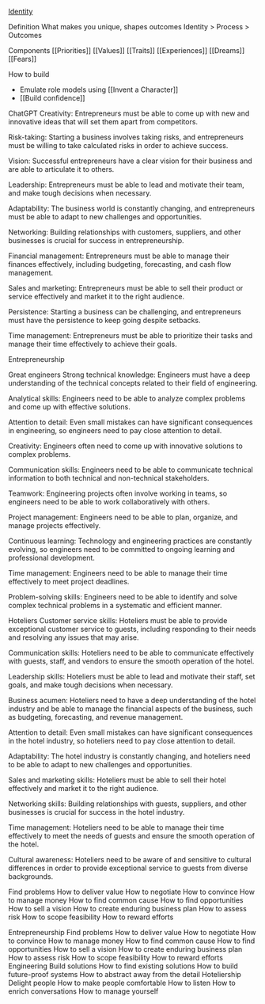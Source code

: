 [Identity](https://docs.google.com/document/d/1BQ7Iy6VZucspCwe_AXidL1SyY_d7zp2kj6-prZBfj18/edit#heading=h.5tv9ytkhns1z)

Definition
What makes you unique, shapes outcomes
Identity > Process > Outcomes

Components
[[Priorities]]
[[Values]]
[[Traits]]
[[Experiences]]
[[Dreams]]
[[Fears]]

How to build
* Emulate role models using [[Invent a Character]]
* [[Build confidence]]

ChatGPT
Creativity: Entrepreneurs must be able to come up with new and innovative ideas that will set them apart from competitors.

Risk-taking: Starting a business involves taking risks, and entrepreneurs must be willing to take calculated risks in order to achieve success.

Vision: Successful entrepreneurs have a clear vision for their business and are able to articulate it to others.

Leadership: Entrepreneurs must be able to lead and motivate their team, and make tough decisions when necessary.

Adaptability: The business world is constantly changing, and entrepreneurs must be able to adapt to new challenges and opportunities.

Networking: Building relationships with customers, suppliers, and other businesses is crucial for success in entrepreneurship.

Financial management: Entrepreneurs must be able to manage their finances effectively, including budgeting, forecasting, and cash flow management.

Sales and marketing: Entrepreneurs must be able to sell their product or service effectively and market it to the right audience.

Persistence: Starting a business can be challenging, and entrepreneurs must have the persistence to keep going despite setbacks.

Time management: Entrepreneurs must be able to prioritize their tasks and manage their time effectively to achieve their goals.

Entrepreneurship


Great engineers
Strong technical knowledge: Engineers must have a deep understanding of the technical concepts related to their field of engineering.

Analytical skills: Engineers need to be able to analyze complex problems and come up with effective solutions.

Attention to detail: Even small mistakes can have significant consequences in engineering, so engineers need to pay close attention to detail.

Creativity: Engineers often need to come up with innovative solutions to complex problems.

Communication skills: Engineers need to be able to communicate technical information to both technical and non-technical stakeholders.

Teamwork: Engineering projects often involve working in teams, so engineers need to be able to work collaboratively with others.

Project management: Engineers need to be able to plan, organize, and manage projects effectively.

Continuous learning: Technology and engineering practices are constantly evolving, so engineers need to be committed to ongoing learning and professional development.

Time management: Engineers need to be able to manage their time effectively to meet project deadlines.

Problem-solving skills: Engineers need to be able to identify and solve complex technical problems in a systematic and efficient manner.

Hoteliers
Customer service skills: Hoteliers must be able to provide exceptional customer service to guests, including responding to their needs and resolving any issues that may arise.

Communication skills: Hoteliers need to be able to communicate effectively with guests, staff, and vendors to ensure the smooth operation of the hotel.

Leadership skills: Hoteliers must be able to lead and motivate their staff, set goals, and make tough decisions when necessary.

Business acumen: Hoteliers need to have a deep understanding of the hotel industry and be able to manage the financial aspects of the business, such as budgeting, forecasting, and revenue management.

Attention to detail: Even small mistakes can have significant consequences in the hotel industry, so hoteliers need to pay close attention to detail.

Adaptability: The hotel industry is constantly changing, and hoteliers need to be able to adapt to new challenges and opportunities.

Sales and marketing skills: Hoteliers must be able to sell their hotel effectively and market it to the right audience.

Networking skills: Building relationships with guests, suppliers, and other businesses is crucial for success in the hotel industry.

Time management: Hoteliers need to be able to manage their time effectively to meet the needs of guests and ensure the smooth operation of the hotel.

Cultural awareness: Hoteliers need to be aware of and sensitive to cultural differences in order to provide exceptional service to guests from diverse backgrounds.



Find problems
How to deliver value
How to negotiate
How to convince
How to manage money
How to find common cause
How to find opportunities
How to sell a vision
How to create enduring business plan
How to assess risk
How to scope feasibility
How to reward efforts

Entrepreneurship
Find problems
How to deliver value
How to negotiate
How to convince
How to manage money
How to find common cause
How to find opportunities
How to sell a vision
How to create enduring business plan
How to assess risk
How to scope feasibility
How to reward efforts
Engineering
Build solutions
How to find existing solutions
How to build future-proof systems
How to abstract away from the detail
Hoteliership
Delight people
How to make people comfortable
How to listen
How to enrich conversations
How to manage yourself